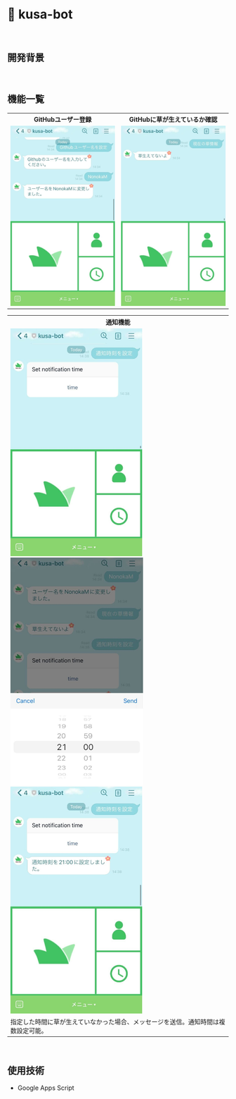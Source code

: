 # 🌱 kusa-bot

<br />

## 開発背景

<br />

## 機能一覧

<table>
  <tr>
    <th>GitHubユーザー登録</th>
    <th>GitHubに草が生えているか確認</th>
  </tr>
  <tr>
    <td><img src="/images/user-register.jpg" style="width: 300px;"></td>
    <td><img src="/images/check-contributions.jpg" style="width: 300px;"></td>
  </tr>
</table>

<table>
  <tr>
    <th>通知機能</th>
  <tr />
  <tr>
    <td>
      <img src="/images/notification-1.jpg" style="width: 300px;">
      <img src="/images/notification-2.jpg" style="width: 302px;">
      <img src="/images/notification-3.jpg" style="width: 300px;">
    </td>
  </tr>
  <tr>
    <td>
      指定した時間に草が生えていなかった場合、メッセージを送信。通知時間は複数設定可能。
    </td>
  </tr>
</table>

<br />

## 使用技術

- Google Apps Script

<br />
